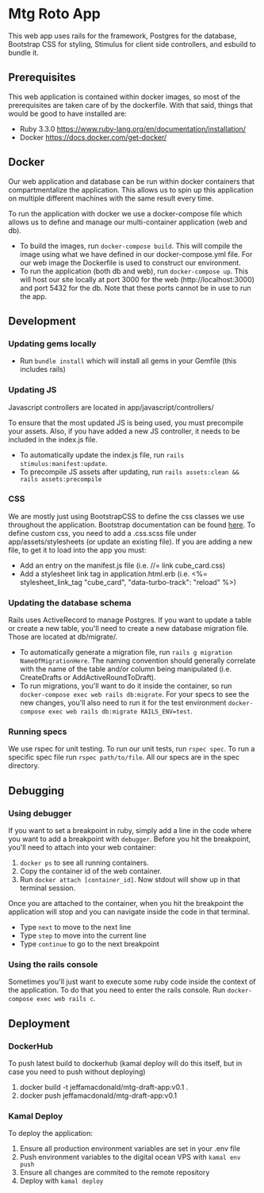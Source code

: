 # Mtg Roto App

This web app uses rails for the framework, Postgres for the database, Bootstrap CSS for styling, Stimulus for client side controllers, and esbuild to bundle it.

## Prerequisites

This web application is contained within docker images, so most of the prerequisites are taken care of by the dockerfile. With that said, things that would be good to have installed are:
- Ruby 3.3.0 https://www.ruby-lang.org/en/documentation/installation/
- Docker https://docs.docker.com/get-docker/

## Docker

Our web application and database can be run within docker containers that compartmentalize the application. This allows us to spin up this application on multiple different machines with the same result every time.

To run the application with docker we use a docker-compose file which allows us to define and manage our multi-container application (web and db).
- To build the images, run `docker-compose build`. This will compile the image using what we have defined in our docker-compose.yml file. For our web image the Dockerfile is used to construct our environment.
- To run the application (both db and web), run `docker-compose up`. This will host our site locally at port 3000 for the web (http://localhost:3000) and port 5432 for the db. Note that these ports cannot be in use to run the app.

## Development

### Updating gems locally
- Run `bundle install` which will install all gems in your Gemfile (this includes rails)

### Updating JS

Javascript controllers are located in app/javascript/controllers/

To ensure that the most updated JS is being used, you must precompile your assets. Also, if you have added a new JS controller, it needs to be included in the index.js file.
- To automatically update the index.js file, run `rails stimulus:manifest:update`.
- To precompile JS assets after updating, run `rails assets:clean && rails assets:precompile`

### CSS

We are mostly just using BootstrapCSS to define the css classes we use throughout the application. Bootstrap documentation can be found [here](https://getbootstrap.com/docs/5.0/getting-started/introduction/).
To define custom css, you need to add a .css.scss file under app/assets/stylesheets (or update an existing file). If you are adding a new file, to get it to load into the app you must:
- Add an entry on the manifest.js file (i.e. //= link cube_card.css)
- Add a stylesheet link tag in application.html.erb (i.e. <%= stylesheet_link_tag "cube_card", "data-turbo-track": "reload" %>)

### Updating the database schema

Rails uses ActiveRecord to manage Postgres. If you want to update a table or create a new table, you'll need to create a new database migration file. Those are located at db/migrate/.
- To automatically generate a migration file, run `rails g migration NameOfMigrationHere`. The naming convention should generally correlate with the name of the table and/or column being manipulated (i.e. CreateDrafts or AddActiveRoundToDraft).
- To run migrations, you'll want to do it inside the container, so run `docker-compose exec web rails db:migrate`. For your specs to see the new changes, you'll also need to run it for the test environment `docker-compose exec web rails db:migrate RAILS_ENV=test`.

### Running specs

We use rspec for unit testing. To run our unit tests, run `rspec spec`. To run a specific spec file run `rspec path/to/file`. All our specs are in the spec directory.

## Debugging

### Using debugger

If you want to set a breakpoint in ruby, simply add a line in the code where you want to add a breakpoint with `debugger`. Before you hit the breakpoint, you'll need to attach into your web container:
1. `docker ps` to see all running containers. 
2. Copy the container id of the web container. 
3. Run `docker attach [container_id]`. Now stdout will show up in that terminal session.

Once you are attached to the container, when you hit the breakpoint the application will stop and you can navigate inside the code in that terminal.
- Type `next` to move to the next line
- Type `step` to move into the current line
- Type `continue` to go to the next breakpoint

### Using the rails console

Sometimes you'll just want to execute some ruby code inside the context of the application. To do that you need to enter the rails console. Run `docker-compose exec web rails c`.

## Deployment
### DockerHub

To push latest build to dockerhub (kamal deploy will do this itself, but in case you need to push without deploying)
1. docker build -t jeffamacdonald/mtg-draft-app:v0.1 .
2. docker push jeffamacdonald/mtg-draft-app:v0.1

### Kamal Deploy

To deploy the application:
1. Ensure all production environment variables are set in your .env file
2. Push environment variables to the digital ocean VPS with `kamal env push`
3. Ensure all changes are commited to the remote repository
4. Deploy with `kamal deploy`